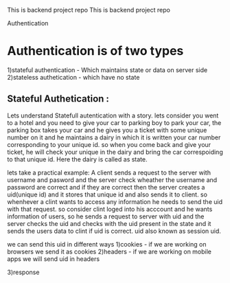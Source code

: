 This is backend project repo
This is backend project repo

<!-- the fillowing is the notes for Autentication took form Piyush Garg channel  -->

Authentication

# Authentication is of two types
1)stateful authentication - Which maintains state or data on server side 
2)stateless authetication - which have no state

## Stateful Authetication : 
Lets understand Statefull autentication with a story. lets consider you went to a hotel and you need to give your car to parking boy to park your car, the parking box takes your car and he gives you a ticket with some unique number on it and he maintains a dairy in which it is written your car number corresponding to your unique id. so when you come back and give your ticket,  he will check your unique in the dairy and bring the car correspoiding to that unique id. Here the dairy is called as state.

lets take a practical example: A client sends a request to the server with username and pasword and the server check wheather the username and password are correct and if they are correct then the server creates a uid(unique id) and it stores that unique id and also sends it to client. so whenhever a clint wants to access any information he needs to send the uid with that request. so consider clint loged into his acccount and he wants information of users, so he sends a request to server with uid and the server checks the uid and checks with the uid present in the state and it sends the users data to clint if uid is correct. uid also known as session uid.

we can send this uid in different ways 
1)cookies - if we are working on browsers we send it as cookies
2)headers - if we are working on mobile apps we will send uid in headers

3)response
